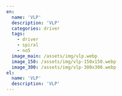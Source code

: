 ```yaml
---
en:
  name: 'VLP'
  description: 'VLP'
  categories: driver
  tags:
    - driver
    - spiral
    - no5
  image_main: /assets/img/vlp.webp
  image_150: /assets/img/vlp-150x150.webp
  image_300: /assets/img/vlp-300x300.webp
el:
  name: 'VLP'
  description: 'VLP'
---
```

